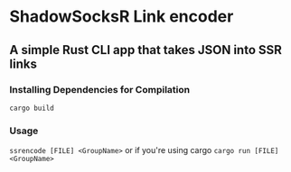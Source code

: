 # ShadowSocksR Link encoder
## A simple Rust CLI app that takes JSON into SSR links

### Installing Dependencies for Compilation
` cargo build `

### Usage
` ssrencode [FILE] <GroupName> ` 
or if you're using cargo
` cargo run [FILE] <GroupName> `
